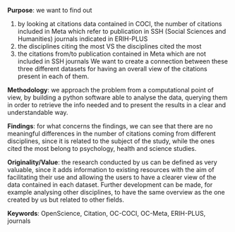 <b>Purpose</b>: we want to find out
  1. by looking at citations data contained in COCI, the number of citations included in Meta which refer to publication in SSH (Social Sciences and Humanities) journals indicated in ERIH-PLUS
  2. the disciplines citing the most VS the disciplines cited the most
  3. the citations from/to publication contained in Meta which are not included in SSH journals
We want to create a connection between these three different datasets for having an overall view of the citations present in each of them.

<b>Methodology</b>: we approach the problem from a computational point of view, by building a python software able to analyse the data, querying them in order to retrieve the info needed and to present the results in a clear and understandable way.

<b>Findings</b>: for what concerns the findings, we can see that there are no meaningful differences in the number of citations coming from different disciplines, since it is related to the subject of the study, while the ones cited the most belong to psychology, health and science studies.

<b>Originality/Value</b>: the research conducted by us can be defined as very valuable, since it adds information to existing resources with the aim of facilitating their use and allowing the users to have a clearer view of the data contained in each dataset. Further development can be made, for example analysing other disciplines, to have the same overview as the one created by us but related to other fields.

<b>Keywords</b>: OpenScience, Citation, OC-COCI, OC-Meta, ERIH-PLUS, journals

